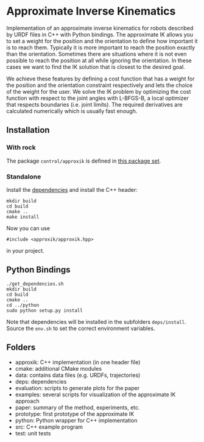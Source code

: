 # Approximate Inverse Kinematics

Implementation of an approximate inverse kinematics for robots described by
URDF files in C++ with Python bindings. The approximate IK allows you to set
a weight for the position and the orientation to define how important it is
to reach them. Typically it is more important to reach the position exactly
than the orientation. Sometimes there are situations where it is not even
possible to reach the position at all while ignoring the orientation. In these
cases we want to find the IK solution that is closest to the desired goal.

We achieve these features by defining a cost function that has a weight for
the position and the orientation constraint respectively and lets the choice
of the weight for the user. We solve the IK problem by optimizing the cost
function with respect to the joint angles with L-BFGS-B, a local optimizer
that respects boundaries (i.e. joint limits). The required derivatives are
calculated numerically which is usually fast enough.

## Installation

### With rock

The package `control/approxik` is defined in
[this package set](https://git.hb.dfki.de/afabisch/package_set).

### Standalone

Install the [dependencies](dependencies.md) and install the C++ header:

    mkdir build
    cd build
    cmake ..
    make install

Now you can use

    #include <approxik/approxik.hpp>

in your project.

## Python Bindings

    ./get_dependencies.sh
    mkdir build
    cd build
    cmake ..
    cd ../python
    sudo python setup.py install

Note that dependencies will be installed in the subfolders `deps/install`.
Source the `env.sh` to set the correct environment variables.

## Folders

* approxik: C++ implementation (in one header file)
* cmake: additional CMake modules
* data: contains data files (e.g. URDFs, trajectories)
* deps: dependencies
* evaluation: scripts to generate plots for the paper
* examples: several scripts for visualization of the approximate IK approach
* paper: summary of the method, experiments, etc.
* prototype: first prototype of the approximate IK
* python: Python wrapper for C++ implementation
* src: C++ example program
* test: unit tests
